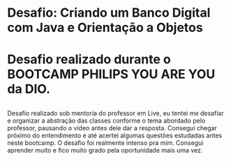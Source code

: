 # Desafio: Criando um Banco Digital com Java e Orientação a Objetos 
# Desafio realizado durante o BOOTCAMP PHILIPS YOU ARE YOU da DIO.

##

Desafio realizado sob mentoria do professor em Live, eu tentei me desafiar e organizar a abstração das classes conforme o tema abordado pelo professor, pausando o video antes dele dar a resposta. 
Consegui chegar próximo do entendimento e até acertei algumas questões estudadas antes neste bootcamp.
O desafio foi realmente intenso pra mim. Consegui aprender muito e fico muito grado pela oportunidade mais uma vez.
